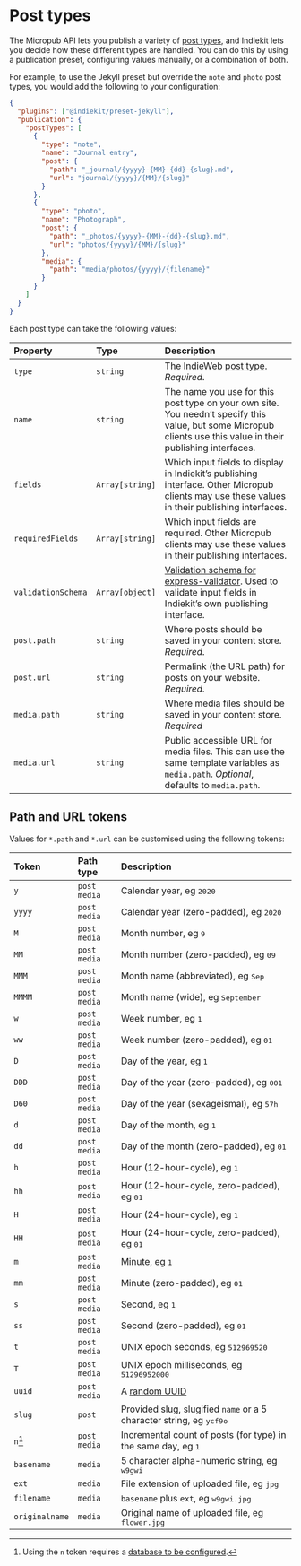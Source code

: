 # Post types

The Micropub API lets you publish a variety of [post types](https://indieweb.org/posts#Types_of_Posts), and Indiekit lets you decide how these different types are handled. You can do this by using a publication preset, configuring values manually, or a combination of both.

For example, to use the Jekyll preset but override the `note` and `photo` post types, you would add the following to your configuration:

```json
{
  "plugins": ["@indiekit/preset-jekyll"],
  "publication": {
    "postTypes": [
      {
        "type": "note",
        "name": "Journal entry",
        "post": {
          "path": "_journal/{yyyy}-{MM}-{dd}-{slug}.md",
          "url": "journal/{yyyy}/{MM}/{slug}"
        }
      },
      {
        "type": "photo",
        "name": "Photograph",
        "post": {
          "path": "_photos/{yyyy}-{MM}-{dd}-{slug}.md",
          "url": "photos/{yyyy}/{MM}/{slug}"
        },
        "media": {
          "path": "media/photos/{yyyy}/{filename}"
        }
      }
    ]
  }
}
```

Each post type can take the following values:

| Property | Type | Description |
| :--- | :---------- | :---------- |
| `type` | `string` | The IndieWeb [post type](https://indieweb.org/Category:PostType). _Required_. |
| `name` | `string` | The name you use for this post type on your own site. You needn’t specify this value, but some Micropub clients use this value in their publishing interfaces. |
| `fields` | `Array[string]` | Which input fields to display in Indiekit’s publishing interface. Other Micropub clients may use these values in their publishing interfaces. |
| `requiredFields` | `Array[string]` | Which input fields are required. Other Micropub clients may use these values in their publishing interfaces. |
| `validationSchema` | `Array[object]` | [Validation schema for express-validator](https://express-validator.github.io/docs/guides/schema-validation). Used to validate input fields in Indiekit’s own publishing interface. |
| `post.path` | `string` | Where posts should be saved in your content store. _Required_. |
| `post.url` | `string` | Permalink (the URL path) for posts on your website. _Required_. |
| `media.path` | `string` | Where media files should be saved in your content store. _Required_ |
| `media.url` | `string` | Public accessible URL for media files. This can use the same template variables as `media.path`. _Optional_, defaults to `media.path`. |

## Path and URL tokens

Values for `*.path` and `*.url` can be customised using the following tokens:

| Token | Path type | Description |
| :---- | :-------- | :---------- |
| `y` | `post` `media` | Calendar year, eg <samp>2020</samp> |
| `yyyy` | `post` `media` | Calendar year (zero-padded), eg <samp>2020</samp> |
| `M` | `post` `media` | Month number, eg <samp>9</samp> |
| `MM` | `post` `media` | Month number (zero-padded), eg <samp>09</samp> |
| `MMM` | `post` `media` | Month name (abbreviated), eg <samp>Sep</samp> |
| `MMMM` | `post` `media` | Month name (wide), eg <samp>September</samp> |
| `w` | `post` `media` | Week number, eg <samp>1</samp> |
| `ww` | `post` `media` | Week number (zero-padded), eg <samp>01</samp> |
| `D` | `post` `media` | Day of the year, eg <samp>1</samp> |
| `DDD` | `post` `media` | Day of the year (zero-padded), eg <samp>001</samp> |
| `D60` | `post` `media` | Day of the year (sexageismal), eg <samp>57h</samp> |
| `d` | `post` `media` | Day of the month, eg <samp>1</samp> |
| `dd` | `post` `media` | Day of the month (zero-padded), eg <samp>01</samp> |
| `h` | `post` `media` | Hour (12-hour-cycle), eg <samp>1</samp> |
| `hh` | `post` `media` | Hour (12-hour-cycle, zero-padded), eg <samp>01</samp> |
| `H` | `post` `media` | Hour (24-hour-cycle), eg <samp>1</samp> |
| `HH` | `post` `media` | Hour (24-hour-cycle, zero-padded), eg <samp>01</samp> |
| `m` | `post` `media` | Minute, eg <samp>1</samp> |
| `mm` | `post` `media` | Minute (zero-padded), eg <samp>01</samp> |
| `s` | `post` `media` | Second, eg <samp>1</samp> |
| `ss` | `post` `media` | Second (zero-padded), eg <samp>01</samp> |
| `t` | `post` `media` | UNIX epoch seconds, eg <samp>512969520</samp> |
| `T` | `post` `media` | UNIX epoch milliseconds, eg <samp>51296952000</samp> |
| `uuid` | `post` `media` | A [random UUID][uuid] |
| `slug` | `post` | Provided slug, slugified `name` or a 5 character string, eg <samp>ycf9o</samp> |
| `n`[^1] | `post` `media` | Incremental count of posts (for type) in the same day, eg <samp>1</samp> |
| `basename` | `media` | 5 character alpha-numeric string, eg <samp>w9gwi</samp> |
| `ext` | `media` | File extension of uploaded file, eg <samp>jpg</samp> |
| `filename` | `media` | `basename` plus `ext`, eg <samp>w9gwi.jpg</samp> |
| `originalname` | `media` | Original name of uploaded file, eg <samp>flower.jpg</samp> |

[^1]: Using the `n` token requires a [database to be configured](https://getindiekit.com/configuration/#application-mongodburl-url).

[uuid]: https://www.rfc-editor.org/rfc/rfc4122.html#section-4.4
